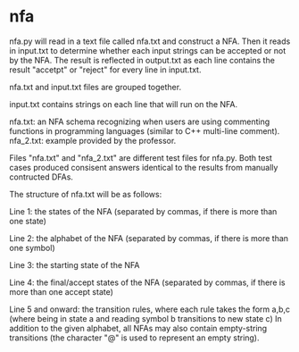 # nfa

nfa.py will read in a text file called nfa.txt and construct a NFA. Then it reads in input.txt to determine whether each input strings can be accepted or not by the NFA. The result is reflected in output.txt as each line contains the result "accetpt" or "reject" for every line in input.txt.

nfa.txt and input.txt files are grouped together.

input.txt contains strings on each line that will run on the NFA.


nfa.txt: an NFA schema recognizing when users are using commenting functions in programming languages (similar to C++ multi-line comment). 
nfa_2.txt: example provided by the professor.

Files "nfa.txt" and "nfa_2.txt" are different test files for nfa.py. Both test cases produced consisent answers identical to the results from manually contructed DFAs.

The structure of nfa.txt will be as follows:

 Line 1: the states of the NFA (separated by commas, if there is more than one state)
 
 Line 2: the alphabet of the NFA (separated by commas, if there is more than one symbol)
 
 Line 3: the starting state of the NFA
 
 Line 4: the final/accept states of the NFA (separated by commas, if there is more than one accept state)
 
 Line 5 and onward: the transition rules, where each rule takes the form a,b,c (where being in state a and reading symbol b transitions to new state c)
In addition to the given alphabet, all NFAs may also contain empty-string transitions (the character "@" is used to represent an empty string).



